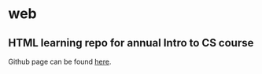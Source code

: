 # web
## HTML learning repo for annual Intro to CS course
Github page can be found [here](https://anthonyqsun.github.io/web/).
